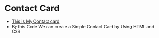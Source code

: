 # Contact Card
- [This is My Contact card](https://vigneshvaranasi.github.io/ContactCard/Contact.html)
- By this Code We can create a Simple Contact Card by Using HTML and CSS
